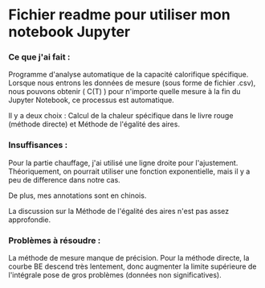 # Fichier readme pour utiliser mon notebook Jupyter


### Ce que j'ai fait :

Programme d'analyse automatique de la capacité calorifique spécifique. Lorsque nous entrons les données de mesure (sous forme de fichier .csv), nous pouvons obtenir \( C(T) \) pour n'importe quelle mesure à la fin du Jupyter Notebook, ce processus est automatique.

Il y a deux choix : Calcul de la chaleur spécifique dans le livre rouge (méthode directe) et Méthode de l'égalité des aires.

### Insuffisances :

Pour la partie chauffage, j'ai utilisé une ligne droite pour l'ajustement. Théoriquement, on pourrait utiliser une fonction exponentielle, mais il y a peu de difference dans notre cas.

De plus, mes annotations sont en chinois.

La discussion sur la Méthode de l'égalité des aires n'est pas assez approfondie.

### Problèmes à résoudre :

La méthode de mesure manque de précision. Pour la méthode directe, la courbe BE descend très lentement, donc augmenter la limite supérieure de l'intégrale pose de gros problèmes (données non significatives).



